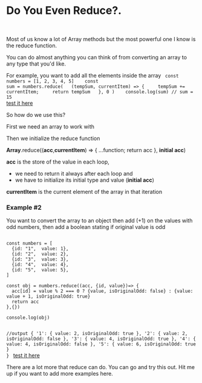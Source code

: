 # Do You Even Reduce?.

<br/>

Most of us know a lot of Array methods but the most powerful one I know is the reduce function.

You can do almost anything you can think of from converting an array to any type that you'd like.

For example, you want to add all the elements inside the array
<Code language="javascript">
const numbers = [1, 2, 3, 4, 5]
&nbsp;&nbsp;
const sum = numbers.reduce(
&nbsp;&nbsp;(tempSum, currentItem) => {
&nbsp;&nbsp;&nbsp;&nbsp;tempSum += currentItem;
&nbsp;&nbsp;&nbsp;&nbsp;return tempSum
&nbsp;&nbsp;}, 0
)
&nbsp;&nbsp;
console.log(sum)
// sum = 15
</Code>
<a href="https://jdoodle.com/ia/IVn" target="_blank" rel="noreferrer noopener" >test it here</a>
<br/>

So how do we use this?

First we need an array to work with

Then we initialize the reduce function

**Array**.reduce((**acc**,**currentItem**) => { ...function; return acc }, **initial acc**)

**acc** is the store of the value in each loop,

- we need to return it always after each loop and
- we have to initialize its initial type and value (**initial acc**)

**currentItem** is the current element of the array in that iteration

### **Example #2**

You want to convert the array to an object then add (+1) on the values with odd numbers, then add a boolean stating if original value is odd

<Code language="javascript">
const numbers = [
  {id: "1",  value: 1},
  {id: "2",  value: 2},
  {id: "3",  value: 3},
  {id: "4",  value: 4},
  {id: "5",  value: 5},
]
&nbsp;&nbsp;
const obj = numbers.reduce((acc, {id, value})=> {
&nbsp;&nbsp;acc[id] = value % 2 === 0 ? {value, isOriginalOdd: false} : {value: value + 1, isOriginalOdd: true}
&nbsp;&nbsp;return acc
},{})
&nbsp;&nbsp;
console.log(obj)

//output
{
'1': { value: 2, isOriginalOdd: true },
'2': { value: 2, isOriginalOdd: false },
'3': { value: 4, isOriginalOdd: true },
'4': { value: 4, isOriginalOdd: false },
'5': { value: 6, isOriginalOdd: true }
}
</Code>
<a href="https://www.jdoodle.com/iembed/v0/IVp" target="_blank" rel="noreferrer noopener" >test it here</a>

There are a lot more that reduce can do. You can go and try this out. Hit me up if you want to add more examples here.

